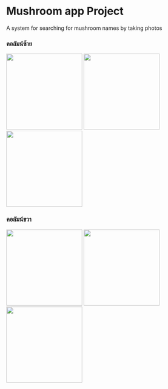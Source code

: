 # Mushroom app Project

A system for searching for mushroom names by taking photos


### คอลัมน์ซ้าย
<img src="https://github.com/user-attachments/assets/2cac1dfc-e0b8-4d37-a9f4-8c30e6e0466d" width="200"/>  
<img src="https://github.com/user-attachments/assets/2822f91c-91e2-42d9-b189-3f9a144b92fb" width="200"/>  
<img src="https://github.com/user-attachments/assets/790a40a4-f507-4761-b154-c73d5f659abe" width="200"/>  

### คอลัมน์ขวา
<img src="https://github.com/user-attachments/assets/ad3f8838-1512-41bc-817a-aadf4322fab7" width="200"/>  
<img src="https://github.com/user-attachments/assets/e9acec66-444e-4f9f-913d-d5ac1813fd41" width="200"/>  
<img src="https://github.com/user-attachments/assets/07bd3d0d-5808-4f59-9258-32c93baced56" width="200"/>
